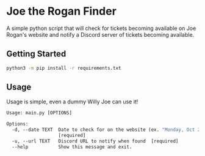 # Joe the Rogan Finder

A simple python script that will check for tickets becoming available on Joe Rogan's website and notify a Discord server of tickets becoming available.

## Getting Started

```bash
python3 -m pip install -r requirements.txt
```

## Usage

Usage is simple, even a dummy Willy Joe can use it!

```3
Usage: main.py [OPTIONS]

Options:
  -d, --date TEXT  Date to check for on the website (ex. "Monday, Oct 23")
                   [required]
  -u, --url TEXT   Discord URL to notify when found  [required]
  --help           Show this message and exit.
```